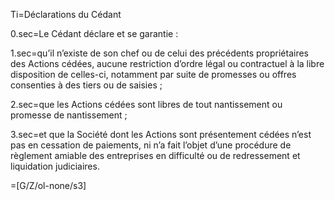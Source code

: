Ti=Déclarations du Cédant

0.sec=Le Cédant déclare et se garantie :

1.sec=qu’il n’existe de son chef ou de celui des précédents propriétaires des Actions cédées, aucune restriction d’ordre légal ou contractuel à la libre disposition de celles-ci, notamment par suite de promesses ou offres consenties à des tiers ou de saisies ;

2.sec=que les Actions cédées sont libres de tout nantissement ou promesse de nantissement ;

3.sec=et que la Société dont les Actions sont présentement cédées n’est pas en cessation de paiements, ni n’a fait l’objet d’une procédure de règlement amiable des entreprises en difficulté ou de redressement et liquidation judiciaires.

=[G/Z/ol-none/s3]
